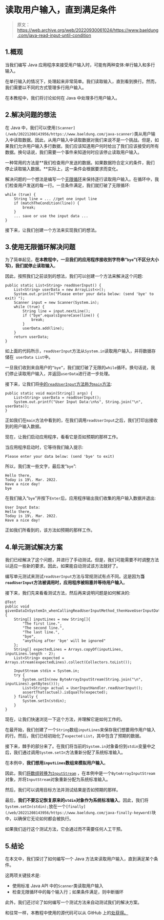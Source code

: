# 读取用户输入，直到满足条件

> 原文：<https://web.archive.org/web/20220930061024/https://www.baeldung.com/java-read-input-until-condition>

## 1.概观

当我们编写 Java 应用程序来接受用户输入时，可能有两种变体:单行输入和多行输入。

在单行输入的情况下，处理起来非常简单。我们读取输入，直到看到换行。然而，我们需要以不同的方式管理多行用户输入。

在本教程中，我们将讨论如何在 Java 中处理多行用户输入。

## 2.解决问题的想法

在 Java 中，我们可以使用`[Scanner](/web/20221208143956/https://www.baeldung.com/java-scanner)`类从用户输入中读取数据。因此，从用户输入中读取数据对我们来说不是一个挑战。但是，如果我们允许用户输入多行数据，我们应该知道用户何时给出了我们应该接受的所有数据。换句话说，我们需要一个事件来知道何时应该停止读取用户输入。

一种常用的方法是**我们检查用户发送的数据。如果数据符合定义的条件，我们停止读取输入数据。**实际上，这一条件会根据要求而变化。

解决问题的一个想法是编写一个[无限循环](/web/20221208143956/https://www.baeldung.com/infinite-loops-java)来保持逐行读取用户输入。在循环中，我们检查用户发送的每一行。一旦条件满足，我们就打破了无限循环:

```
while (true) {
    String line = ... //get one input line
    if (matchTheCondition(line)) {
        break;
    }
    ... save or use the input data ...
}
```

接下来，让我们创建一个方法来实现我们的想法。

## 3.使用无限循环解决问题

为了简单起见，**在本教程中，一旦我们的应用程序接收到字符串“`bye`”(不区分大小写)，我们就停止读取输入**。

因此，按照我们之前谈到的想法，我们可以创建一个方法来解决这个问题:

```
public static List<String> readUserInput() {
    List<String> userData = new ArrayList<>();
    System.out.println("Please enter your data below: (send 'bye' to exit) ");
    Scanner input = new Scanner(System.in);
    while (true) {
        String line = input.nextLine();
        if ("bye".equalsIgnoreCase(line)) {
            break;
        }
        userData.add(line);
    }
    return userData;
} 
```

如上面的代码所示，`readUserInput`方法从`System.in`读取用户输入，并将数据存储在` userData List`中。

一旦我们收到来自用户的`“bye”`，我们就打破了无限的`while`循环。换句话说，我们停止读取用户输入，并返回`userData`进行进一步处理。

接下来，让我们将[中的`readUserInput`方法称为`main`方法](/web/20221208143956/https://www.baeldung.com/java-main-method):

```
public static void main(String[] args) {
    List<String> userData = readUserInput();
    System.out.printf("User Input Data:\n%s", String.join("\n", userData));
} 
```

正如我们在`main`方法中看到的，在我们调用`readUserInput`之后，我们打印出接收到的用户输入数据。

现在，让我们启动应用程序，看看它是否如预期的那样工作。

当应用程序启动时，它等待我们输入提示:

```
Please enter your data below: (send 'bye' to exit)
```

所以，我们发一些文字，最后发“`bye`”:

```
Hello there,
Today is 19\. Mar. 2022.
Have a nice day!
bye
```

在我们输入“`bye`”并按下`Enter`后，应用程序输出我们收集的用户输入数据并退出:

```
User Input Data:
Hello there,
Today is 19\. Mar. 2022.
Have a nice day!
```

正如我们所看到的，该方法如预期的那样工作。

## 4.单元测试解决方案

我们已经解决了这个问题，并进行了手动测试。但是，我们可能需要不时调整方法以适应一些新的要求。因此，如果能自动测试该方法就好了。

编写单元测试来测试`readUserInput`方法与常规测试有点不同。这是因为**当`readUserInput`方法被调用时，应用程序被阻塞并等待用户输入**。

接下来，我们先来看看测试方法，然后再来说明问题是如何解决的:

```
@Test
public void givenDataInSystemIn_whenCallingReadUserInputMethod_thenHaveUserInputData() {
    String[] inputLines = new String[]{
        "The first line.",
        "The second line.",
        "The last line.",
        "bye",
        "anything after 'bye' will be ignored"
    };
    String[] expectedLines = Arrays.copyOf(inputLines, inputLines.length - 2);
    List<String> expected = Arrays.stream(expectedLines).collect(Collectors.toList());

    InputStream stdin = System.in;
    try {
        System.setIn(new ByteArrayInputStream(String.join("\n", inputLines).getBytes()));
        List<String> actual = UserInputHandler.readUserInput();
        assertThat(actual).isEqualTo(expected);
    } finally {
        System.setIn(stdin);
    }
} 
```

现在，让我们快速浏览一下这个方法，并理解它是如何工作的。

在最开始，我们创建了一个`String`数组`inputLines`来保存我们想要用作用户输入的行。然后，我们已经初始化了`expected` `List`，其中包含了预期的数据。

接下来，棘手的部分来了。在我们将当前的`System.in`对象备份到`stdin`变量中之后，我们通过调用`System.setIn`方法重新分配了系统标准输入。

在本例中，**我们想用`inputLines`数组来模拟用户输入**。

因此，我们[将数组转换为`InputStream`](/web/20221208143956/https://www.baeldung.com/convert-byte-array-to-input-stream) ，在本例中是一个`ByteArrayInputStream`对象，并将`InputStream`对象重新分配为系统标准输入。

然后，我们可以调用目标方法并测试结果是否如预期的那样。

最后，**我们不要忘记恢复原来的`stdin`对象作为系统标准输入**。因此，我们将`System.setIn(stdin);`放在一个`[finally](/web/20221208143956/https://www.baeldung.com/java-finally-keyword)`块中，以确保它无论如何都会被执行。

如果我们运行这个测试方法，它会通过而不需要任何人工干预。

## 5.结论

在本文中，我们探讨了如何编写一个 Java 方法来读取用户输入，直到满足某个条件。

这两项关键技术是:

*   使用标准 Java API 中的`Scanner`类读取用户输入
*   检查无限循环中的每个输入行；如果条件满足，则中断循环

此外，我们还讨论了如何编写一个测试方法来自动测试我们的解决方案。

和往常一样，本教程中使用的源代码可以从 GitHub 上的[处获得。](https://web.archive.org/web/20221208143956/https://github.com/eugenp/tutorials/tree/master/core-java-modules/core-java-io-4)